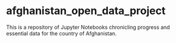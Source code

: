 # afghanistan_open_data_project
This is a repository of Jupyter Notebooks chronicling progress and essential data for the country of Afghanistan.
